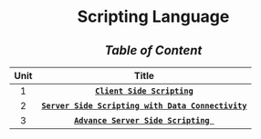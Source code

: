 <div align=center>

# **Scripting Language**

## _Table of Content_


| **Unit** |                                  **Title**                                 |
|:--------:|:--------------------------------------------------------------------------:|
|    1     | [**``Client Side Scripting``**](Unit/Unit1.md)                            |
|    2     | [**``Server Side Scripting with Data Connectivity``**](Unit/Unit-2.md)     |
|    3     | [**``Advance Server Side Scripting ``**](Unit/Unit-3.md)                   |


</div>
